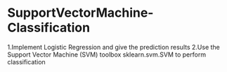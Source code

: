 # SupportVectorMachine-Classification
1.Implement Logistic Regression and give the prediction results
2.Use the Support Vector Machine (SVM) toolbox sklearn.svm.SVM to perform classification
